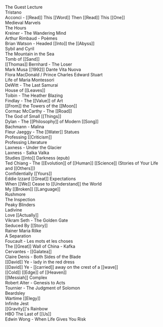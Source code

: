The Guest Lecture  
Tristano  
Acconci - [[Read]] This [[Word]] Then [[Read]] This [[One]]  
Medieval Marvels  
The Hours  
Kreiner - The Wandering Mind  
Arthur Rimbaud - Poèmes  
Brian Watson - Headed [[Into]] the [[Abyss]]  
Sybil and Cyril  
The Mountain in the Sea  
Tomb of [[Sand]]  
[[Thomas]] Bernhard - The Loser  
Mark Musa [[1992]] Dante Vita Nuova  
Flora MacDonald / Prince Charles Edward Stuart  
Life of Maria Montessori  
DeWitt - The Last Samurai  
House of [[Leaves]]  
Toibin - The Heather Blazing  
Findlay - The [[Value]] of Art  
[[From]] the Towers of the [[Moon]]  
Cormac McCarthy - The [[Road]]  
The God of Small [[Things]]  
Dylan - The [[Philosophy]] of Modern [[Song]]  
Bachmann - Malina  
Fleur Jaeggy - The [[Water]] Statues  
Professing [[Criticism]]  
Professing Literature  
Laxness - Under the Glacier  
Laxness - Salka Valka  
Studies [[into]] Darkness (epub)  
Ted Chiang - The [[Evolution]] of [[Human]] [[Science]] (Stories of Your Life and [[Others]])  
Confidentially [[Yours]]  
Eddie Izzard [[Great]] Expectations  
When [[We]] Cease to [[Understand]] the World  
My [[Broken]] [[Language]]  
Rushmore  
The Inspection  
Peaky Blinders  
Ladivine  
Love [[Actually]]  
Vikram Seth - The Golden Gate  
Seduced By [[Story]]  
Rainer Maria Rilke  
A Separation  
Foucault - Les mots et les choses  
The [[Great]] Wall of China - Kafka  
Cervantes - [[Galatea]]  
Claire Denis - Both Sides of the Blade  
[[David]] Ye - lady in the red dress  
[[David]] Ye - [[carried]] away on the crest of a [[wave]]  
[[Cold]] [[Edge]] of [[Heaven]]  
[[Messiah]] Complex  
Robert Alter - Genesis to Acts  
Tournier - The Judgment of Solomon  
Beardsley  
Wartime [[Elegy]]  
Infinite Jest  
[[Gravity]]'s Rainbow  
HBO The Last of [[Us]]  
Edwin Wong - When Life Gives You Risk